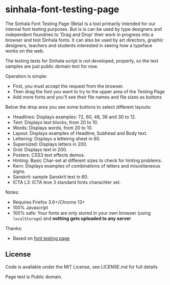sinhala-font-testing-page
=========================

The Sinhala Font Testing Page (Beta) is a tool primarily intended for our internal font testing purposes. But is is can be used by type designers and independent foundries to 'Drag and Drop' their work in progress into a browser and test Sinhala fonts. It can also be used by art directors, graphic designers, teachers and students interested in seeing how a typeface works on the web. 

The testing texts for Sinhala script is not developed, properly, so the text samples are just public domain text for now. 

Operation is simple:

- First, you must accept the request from the browser.
- Then drag the font you want to try to the upper area of the Testing Page
- Add more fonts and you'll see their file names and file sizes as buttons

Below the drop area you see some buttons to select different layouts:

- Headlines: Displays examples: 72, 60, 48, 36 and 30 to 12.
- Text: Displays text blocks, from 20 to 10.
- Words: Displays words, from 20 to 10.
- Layout: Displays examples of Headline, Subhead and Body text.
- Lettering: Displays a letteirng sheet in 60.
- Supersized: Displays letters in 200.
- Grid: Displays text in 200.
- Posters: CSS3 text effects demos.
- Hinting: Basic Char-set at different sizes to check for hinting problems.
- Kern: Displays examples of combinations of letters and miscellaneous signs.
- Sanskrit:   sample Sanskrit text in 60.
- ICTA L3: ICTA leve 3 standard fonts charachter set.

Notes:

- Requires Firefox 3.6+/Chrome 13+
- 100% Javascript
- 100% safe: Your fonts are only stored in your own browser (using `localStorage`) and **nothing gets uploaded to any server**

Thanks:

- Based on [font testing page](http://www.impallari.com/projects/overview/drag-and-drop-font-testing-page)

License
------------

Code is available under the MIT License, see LICENSE.md for full details

Page text is Public domain.